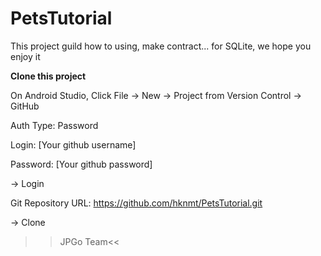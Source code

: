 # PetsTutorial

This project guild how to using, make contract... for SQLite, we hope you enjoy it


<b>Clone this project</b>

On Android Studio, Click File -> New -> Project from Version Control -> GitHub


Auth Type: Password

Login: [Your github username]
  
Password: [Your github password]

-> Login

Git Repository URL: https://github.com/hknmt/PetsTutorial.git

-> Clone



>>JPGo Team<<
